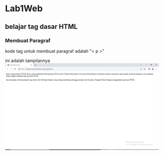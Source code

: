 # Lab1Web
## belajar tag dasar HTML

### Membuat Paragraf
kode tag untuk membuat paragraf adalah "< p >"<p>
ini adalah tampilannya
![image1](/screenshot/ss1.png)